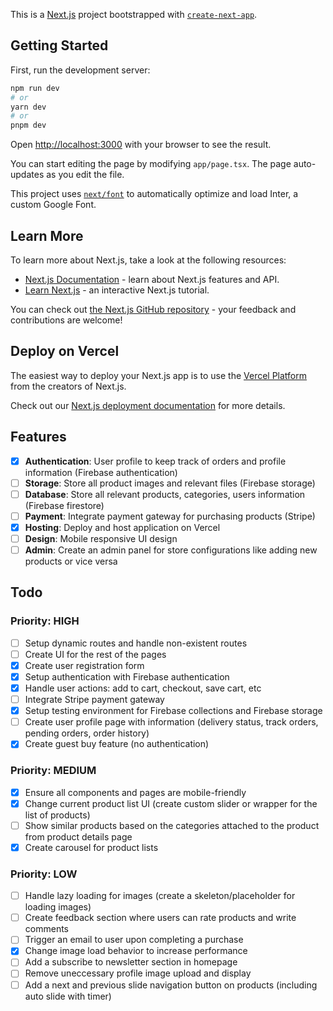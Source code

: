 This is a [Next.js](https://nextjs.org/) project bootstrapped with [`create-next-app`](https://github.com/vercel/next.js/tree/canary/packages/create-next-app).

## Getting Started

First, run the development server:

```bash
npm run dev
# or
yarn dev
# or
pnpm dev
```

Open [http://localhost:3000](http://localhost:3000) with your browser to see the result.

You can start editing the page by modifying `app/page.tsx`. The page auto-updates as you edit the file.

This project uses [`next/font`](https://nextjs.org/docs/basic-features/font-optimization) to automatically optimize and load Inter, a custom Google Font.

## Learn More

To learn more about Next.js, take a look at the following resources:

- [Next.js Documentation](https://nextjs.org/docs) - learn about Next.js features and API.
- [Learn Next.js](https://nextjs.org/learn) - an interactive Next.js tutorial.

You can check out [the Next.js GitHub repository](https://github.com/vercel/next.js/) - your feedback and contributions are welcome!

## Deploy on Vercel

The easiest way to deploy your Next.js app is to use the [Vercel Platform](https://vercel.com/new?utm_medium=default-template&filter=next.js&utm_source=create-next-app&utm_campaign=create-next-app-readme) from the creators of Next.js.

Check out our [Next.js deployment documentation](https://nextjs.org/docs/deployment) for more details.


## Features

- [x] **Authentication**: User profile to keep track of orders and profile information (Firebase authentication)
- [ ] **Storage**: Store all product images and relevant files (Firebase storage)
- [ ] **Database**: Store all relevant products, categories, users information (Firebase firestore)
- [ ] **Payment**: Integrate payment gateway for purchasing products (Stripe)
- [x] **Hosting**: Deploy and host application on Vercel
- [ ] **Design**: Mobile responsive UI design
- [ ] **Admin**: Create an admin panel for store configurations like adding new products or vice versa

## Todo

### Priority: HIGH
- [ ] Setup dynamic routes and handle non-existent routes
- [ ] Create UI for the rest of the pages
- [x] Create user registration form
- [x] Setup authentication with Firebase authentication
- [X] Handle user actions: add to cart, checkout, save cart, etc
- [ ] Integrate Stripe payment gateway
- [x] Setup testing environment for Firebase collections and Firebase storage
- [ ] Create user profile page with information (delivery status, track orders, pending orders, order history)
- [x] Create guest buy feature (no authentication)

### Priority: MEDIUM
- [X] Ensure all components and pages are mobile-friendly
- [x] Change current product list UI (create custom slider or wrapper for the list of products)
- [ ] Show similar products based on the categories attached to the product from product details page
- [x] Create carousel for product lists

### Priority: LOW
- [ ] Handle lazy loading for images (create a skeleton/placeholder for loading images)
- [ ] Create feedback section where users can rate products and write comments
- [ ] Trigger an email to user upon completing a purchase
- [x] Change image load behavior to increase performance
- [ ] Add a subscribe to newsletter section in homepage
- [ ] Remove uneccessary profile image upload and display
- [ ] Add a next and previous slide navigation button on products (including auto slide with timer)